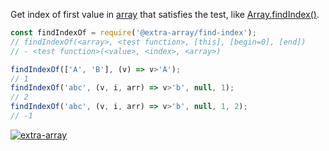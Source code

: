 Get index of first value in [array] that satisfies the test, like [Array.findIndex()].

```javascript
const findIndexOf = require('@extra-array/find-index');
// findIndexOf(<array>, <test function>, [this], [begin=0], [end])
// - <test function>(<value>, <index>, <array>)

findIndexOf(['A', 'B'], (v) => v>'A');
// 1
findIndexOf('abc', (v, i, arr) => v>'b', null, 1);
// 2
findIndexOf('abc', (v, i, arr) => v>'b', null, 1, 2);
// -1
```


[![extra-array](https://i.imgur.com/nwyrmkW.jpg)](https://www.npmjs.com/package/extra-array)

[array]: https://developer.mozilla.org/en-US/docs/Web/JavaScript/Guide/Indexed_collections
[Array.findIndex()]: https://developer.mozilla.org/en-US/docs/Web/JavaScript/Reference/Global_Objects/Array/findIndex

